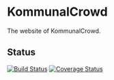 # KommunalCrowd

The website of KommunalCrowd.

## Status

[![Build Status](https://travis-ci.org/rotespferd/KommunalCrowd.svg)](https://travis-ci.org/rotespferd/KommunalCrowd)
[![Coverage Status](https://img.shields.io/coveralls/rotespferd/KommunalCrowd.svg)](https://coveralls.io/r/rotespferd/KommunalCrowd)